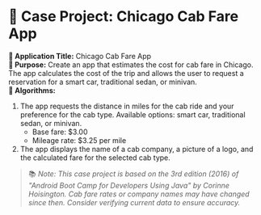 # 🚖 Case Project: Chicago Cab Fare App

**📝 Application Title:** Chicago Cab Fare App  
**🎯 Purpose:** Create an app that estimates the cost for cab fare in Chicago. The app calculates the cost of the trip and allows the user to request a reservation for a smart car, traditional sedan, or minivan.  
**🧠 Algorithms:**  
1. The app requests the distance in miles for the cab ride and your preference for the cab type. Available options: smart car, traditional sedan, or minivan.  
   - Base fare: $3.00  
   - Mileage rate: $3.25 per mile  
2. The app displays the name of a cab company, a picture of a logo, and the calculated fare for the selected cab type.

> 📚 *Note: This case project is based on the 3rd edition (2016) of "Android Boot Camp for Developers Using Java" by Corinne Hoisington. Cab fare rates or company names may have changed since then. Consider verifying current data to ensure accuracy.*
